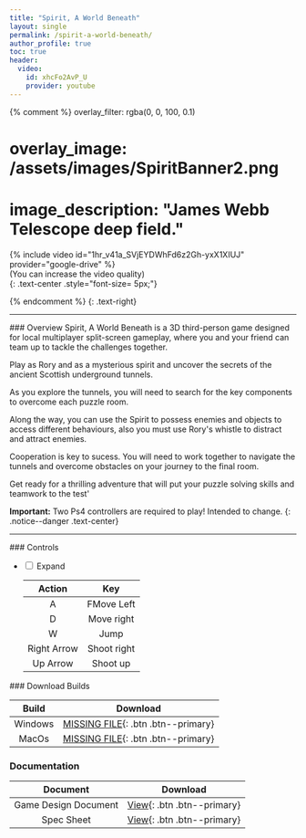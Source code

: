 ```yaml
---
title: "Spirit, A World Beneath"
layout: single
permalink: /spirit-a-world-beneath/
author_profile: true
toc: true
header:
  video:
    id: xhcFo2AvP_U
    provider: youtube
---
```

{% comment %} 
overlay_filter: rgba(0, 0, 100, 0.1)
# overlay_image: /assets/images/SpiritBanner2.png
# image_description: "James Webb Telescope deep field." 

{% include video id="1hr_v41a_SVjEYDWhFd6z2Gh-yxX1XIUJ" provider="google-drive" %}  
(You can increase the video quality)  
{: .text-center .style="font-size= 5px;"}

{% endcomment %}
<a href="https://github.com/VascoCorreia/Spirit-A-World-Beneath" target="_blank"> <i class="fab fa-brands fa-github fa-2x"></i></a>
{: .text-right}
<hr>
### <i class="fa fa-solid fa-ghost" style="color: #ae0c4e;"></i> Overview
Spirit, A World Beneath is a 3D third-person game designed for local multiplayer split-screen gameplay, where you and your friend can team up to tackle the challenges together.  

Play as Rory and as a mysterious spirit and uncover the secrets of the ancient Scottish underground tunnels.

As you explore the tunnels, you will need to search for the key components to overcome each puzzle room.  

Along the way, you can use the Spirit to possess enemies and objects to access different behaviours, also you must use Rory's whistle to distract and attract enemies.  

Cooperation is key to sucess. You will need to work together to navigate the tunnels and overcome obstacles on your journey to the final room.  

Get ready for a thrilling adventure that will put your puzzle solving skills and teamwork to the test'

**Important:** Two Ps4 controllers are required to play! Intended to change.
{: .notice--danger .text-center}  
<hr>
### <i class="fa fa-solid fa-gamepad" style="color: #ae0c4e;"></i> Controls  

<ul class="accordion">
    <li>
        <input type="checkbox" name="accordion" id="first">
        <label for="first">Expand</label>
        <div class="content">
            <table>
              <thead>
                <tr>
                    <th style="text-align: center">Action</th>
                    <th style="text-align: center">Key</th>
                </tr>
              </thead>
              <tbody>
                  <tr>
                    <td style="text-align: center">A</td>
                    <td style="text-align: center">FMove Left</td>
                  </tr>
                  <tr>
                    <td style="text-align: center">D</td>
                    <td style="text-align: center">Move right</td>
                  </tr>
                  <tr>
                    <td style="text-align: center">W</td>
                    <td style="text-align: center">Jump</td>
                  </tr>
                  <tr>
                    <td style="text-align: center">Right Arrow</td>
                    <td style="text-align: center">Shoot right</td>
                  </tr>
                  <tr>
                    <td style="text-align: center">Up Arrow</td>
                    <td style="text-align: center">Shoot up</td>
                  </tr>
               </tbody>
            </table>
        </div>
    </li>
</ul>
### <i class="fa fa-solid fa-download" style="color: #ae0c4e;"></i> Download Builds  

| Build | Download |
| :--------: | :--------: |
| Windows | [MISSING FILE](){: .btn .btn--primary}   |
| MacOs  | [MISSING FILE](){: .btn .btn--primary}   |

### <i class="fa fa-solid fa-book" style="color: #ae0c4e;"></i> Documentation 

| Document | Download |
| :--------: | :--------: |
| Game Design Document   | [View](https://drive.google.com/file/d/1wmc88soNyg0D2Mzbw1NCY5drLffhZJh1/view?usp=sharing){: .btn .btn--primary}   |
| Spec Sheet   | [View](https://drive.google.com/file/d/1UGSFAZr6QGnFzS--s0V5b6pZ76flO1oK/view?usp=sharing){: .btn .btn--primary}   |
